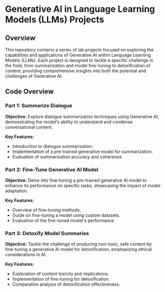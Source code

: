 # Generative AI in Language Learning Models (LLMs) Projects

## Overview

This repository contains a series of lab projects focused on exploring the capabilities and applications of Generative AI within Language Learning Models (LLMs). Each project is designed to tackle a specific challenge in the field, from summarization and model fine-tuning to detoxification of content, providing comprehensive insights into both the potential and challenges of Generative AI.

## Code Overview

### Part 1: Summarize Dialogue

**Objective:** Explore dialogue summarization techniques using Generative AI, demonstrating the model's ability to understand and condense conversational content.

**Key Features:**
- Introduction to dialogue summarization.
- Implementation of a pre-trained generative model for summarization.
- Evaluation of summarization accuracy and coherence.

### Part 2: Fine-Tune Generative AI Model

**Objective:** Delve into fine-tuning a pre-trained generative AI model to enhance its performance on specific tasks, showcasing the impact of model adaptation.

**Key Features:**
- Overview of fine-tuning methods.
- Guide on fine-tuning a model using custom datasets.
- Evaluation of the fine-tuned model's performance.

### Part 3: Detoxify Model Summaries

**Objective:** Tackle the challenge of producing non-toxic, safe content by fine-tuning a generative AI model for detoxification, emphasizing ethical considerations in AI.

**Key Features:**
- Exploration of content toxicity and implications.
- Implementation of fine-tuning for detoxification.
- Comparative analysis of detoxification effectiveness.

